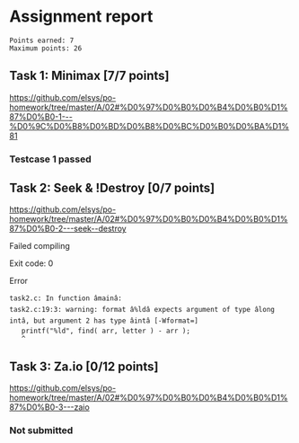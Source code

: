 # Assignment report
```
Points earned: 7
Maximum points: 26
```

## Task 1: Minimax [7/7 points]
https://github.com/elsys/po-homework/tree/master/A/02#%D0%97%D0%B0%D0%B4%D0%B0%D1%87%D0%B0-1---%D0%9C%D0%B8%D0%BD%D0%B8%D0%BC%D0%B0%D0%BA%D1%81

### Testcase 1 passed

## Task 2: Seek & !Destroy [0/7 points]
https://github.com/elsys/po-homework/tree/master/A/02#%D0%97%D0%B0%D0%B4%D0%B0%D1%87%D0%B0-2---seek--destroy

Failed compiling

Exit code: 0

Error
```
task2.c: In function âmainâ:
task2.c:19:3: warning: format â%ldâ expects argument of type âlong intâ, but argument 2 has type âintâ [-Wformat=]
   printf("%ld", find( arr, letter ) - arr );
   ^

```

## Task 3: Za.io [0/12 points]
https://github.com/elsys/po-homework/tree/master/A/02#%D0%97%D0%B0%D0%B4%D0%B0%D1%87%D0%B0-3---zaio

### Not submitted
